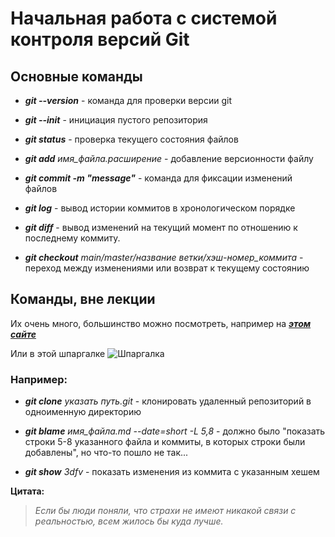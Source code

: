 # Начальная работа с системой контроля версий Git
## Основные команды
+ ***git --version*** - команда для проверки версии git

+ ***git --init*** - инициация пустого репозитория

+ ***git status*** - проверка текущего состояния файлов

+ ***git add*** *имя_файла.расширение* - добавление версионности файлу

+ ***git commit -m "message"*** - команда для фиксации изменений файлов

+ ***git log*** - вывод истории коммитов в хронологическом порядке

+ ***git diff*** - вывод изменений на текущий момент по отношению к последнему коммиту.

+ ***git checkout*** *main/master/название ветки/хэш-номер_коммита* - переход между изменениями или возврат к текущему состоянию

## Команды, вне лекции

Их очень много, большинство можно посмотреть, например на [***этом сайте***](https://github.com/cyberspacedk/Git-commands "Шпаргалка по консольным командам Git")

Или в этой шпаргалке
![Шпаргалка](https://fuzeservers.ru/wp-content/uploads/1/b/8/1b8e8ce6276452c23eaba192447b4793.jpeg)

### Например:

+ ***git clone*** *указать путь.git* - клонировать удаленный репозиторий в одноименную директорию

+ ***git blame*** *имя_файла.md --date=short -L 5,8* - должно было "показать строки 5-8 указанного файла и коммиты, в которых строки были добавлены", но что-то пошло не так...

+ ***git show*** *3dfv* - показать изменения из коммита с указанным хешем


**Цитата:**
> *Если бы люди поняли, что страхи не имеют никакой связи с реальностью, всем жилось бы куда лучше.*


